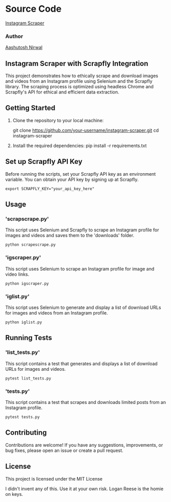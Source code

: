# Source Code

[Instagram Scraper](https://github.com/python-geeks/Automation-scripts/tree/main/instagram_scraper)

### Author
[Aashutosh Nirwal](https://github.com/AashutoshNirwal)


## Instagram Scraper with Scrapfly Integration

This project demonstrates how to ethically scrape and download images and videos from an Instagram profile using Selenium and the Scrapfly library. The scraping process is optimized using headless Chrome and Scrapfly's API for ethical and efficient data extraction.

## Getting Started

1. Clone the repository to your local machine:

    git clone https://github.com/your-username/instagram-scraper.git
    cd instagram-scraper

2. Install the required dependencies:
    pip install -r requirements.txt

## Set up Scrapfly API Key

Before running the scripts, set your Scrapfly API key as an environment variable. You can obtain your API key by signing up at Scrapfly.

    export SCRAPFLY_KEY="your_api_key_here"

## Usage

### 'scrapscrape.py'

This script uses Selenium and Scrapfly to scrape an Instagram profile for images and videos and saves them to the 'downloads' folder.

    python scrapescrape.py

### 'igscraper.py'

This script uses Selenium to scrape an Instagram profile for image and video links.

    python igscraper.py

### 'iglist.py'

This script uses Selenium to generate and display a list of download URLs for images and videos from an Instagram profile.

    python iglist.py

## Running Tests

### 'list_tests.py'

This script contains a test that generates and displays a list of download URLs for images and videos.

    pytest list_tests.py

### 'tests.py'

This script contains a test that scrapes and downloads limited posts from an Instagram profile.

    pytest tests.py

## Contributing

Contributions are welcome! If you have any suggestions, improvements, or bug fixes, please open an issue or create a pull request.

## License

This project is licensed under the MIT License

I didn't invent any of this.  Use it at your own risk.  Logan Reese is the homie on keys.